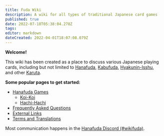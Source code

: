 ```yaml
---
title: Fuda Wiki
description: A wiki for all types of traditional Japanese card games
published: true
date: 2022-07-18T05:38:04.278Z
tags: 
editor: markdown
dateCreated: 2022-04-01T18:07:08.079Z
---
```


**Welcome!**

This wiki has been created as a place to discuss various Japanese playing cards, including but not limited to [Hanafuda](/en/hanafuda), [Kabufuda](/en/kabufuda), [Hyakunin-Isshu](/en/ogura-hyakunin-isshu), and other [Karuta](/en/karuta).

**Some popular pages to get started:**
- [Hanafuda Games](/en/hanafuda/games)
	- [Koi-Koi](/en/hanafuda/games/koi-koi)
  - [Hachi-Hachi](/en/hanafuda/games/hachi-hachi)
- [Frequently Asked Questions](/en/hanafuda/FAQ)
- [External Links](/en/meta/external-sites)
- [Terms and Translations](/en/hanafuda/terms)

Most communication happens in the [Hanafuda Discord (#wikifuda)](https://discord.gg/N4mBquRJTt).